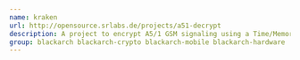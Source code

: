 ```yaml
---
name: kraken
url: http://opensource.srlabs.de/projects/a51-decrypt
description: A project to encrypt A5/1 GSM signaling using a Time/Memory Tradeoff Attack.
group: blackarch blackarch-crypto blackarch-mobile blackarch-hardware
---
```

